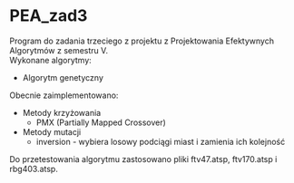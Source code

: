 # PEA_zad3
Program do zadania trzeciego z projektu z Projektowania Efektywnych Algorytmów z semestru V.  
Wykonane algorytmy:

  - Algorytm genetyczny


Obecnie zaimplementowano:

  - Metody krzyżowania
    - PMX (Partially Mapped Crossover)
  - Metody mutacji
    - inversion - wybiera losowy podciągi miast i zamienia ich kolejność

Do przetestowania algorytmu zastosowano pliki ftv47.atsp, ftv170.atsp i rbg403.atsp.
